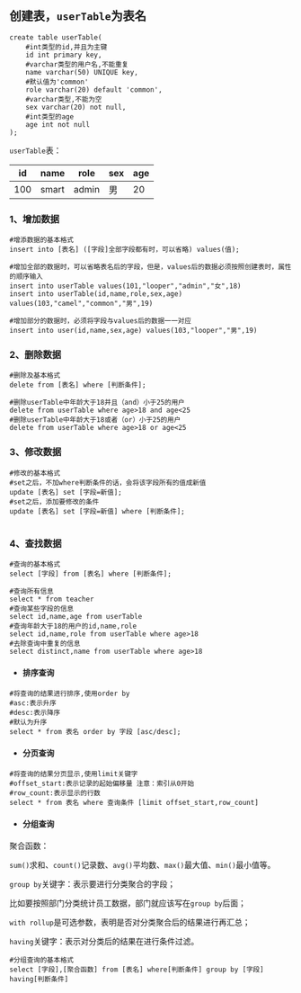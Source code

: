 ## 创建表，`userTable`为表名

~~~mysql
create table userTable(
    #int类型的id,并且为主键
	id int primary key,
    #varchar类型的用户名,不能重复
    name varchar(50) UNIQUE key,
    #默认值为'common'
    role varchar(20) default 'common',
    #varchar类型,不能为空
    sex varchar(20) not null,
    #int类型的age
    age int not null
);
~~~



`userTable`表：

| id   | name  | role  | sex  | age  |
| ---- | ----- | ----- | ---- | ---- |
| 100  | smart | admin | 男   | 20   |



### 1、增加数据

~~~mysql
#增添数据的基本格式
insert into [表名] ([字段]全部字段都有时，可以省略) values(值);

#增加全部的数据时，可以省略表名后的字段，但是，values后的数据必须按照创建表时，属性的顺序输入
insert into userTable values(101,"looper","admin","女",18)
insert into userTable(id,name,role,sex,age) values(103,"camel","common","男",19)

#增加部分的数据时，必须将字段与values后的数据一一对应
insert into user(id,name,sex,age) values(103,"looper","男",19)
~~~



### 2、删除数据

~~~mysql
#删除及基本格式
delete from [表名] where [判断条件];

#删除userTable中年龄大于18并且（and）小于25的用户
delete from userTable where age>18 and age<25
#删除userTable中年龄大于18或者（or）小于25的用户
delete from userTable where age>18 or age<25
~~~



### 3、修改数据

~~~mysql
#修改的基本格式
#set之后，不加where判断条件的话，会将该字段所有的值成新值
update [表名] set [字段=新值];
#set之后，添加要修改的条件
update [表名] set [字段=新值] where [判断条件];


~~~



### 4、查找数据

~~~mysql
#查询的基本格式
select [字段] from [表名] where [判断条件];

#查询所有信息
select * from teacher
#查询某些字段的信息
select id,name,age from userTable
#查询年龄大于18的用户的id,name,role
select id,name,role from userTable where age>18
#去除查询中重复的信息
select distinct,name from userTable where age>18
~~~



* #### 排序查询

~~~mysql
#将查询的结果进行排序,使用order by
#asc:表示升序
#desc:表示降序
#默认为升序
select * from 表名 order by 字段 [asc/desc];
~~~



* #### 分页查询

~~~mysql
#将查询的结果分页显示,使用limit关键字
#offset_start:表示记录的起始偏移量 注意：索引从0开始
#row_count:表示显示的行数
select * from 表名 where 查询条件 [limit offset_start,row_count]
~~~



* #### 分组查询

聚合函数：

`sum()`求和、`count()`记录数、`avg()`平均数、`max()`最大值、`min()`最小值等。

`group by`关键字：表示要进行分类聚合的字段；

比如要按照部门分类统计员工数据，部门就应该写在`group by`后面；

`with rollup`是可选参数，表明是否对分类聚合后的结果进行再汇总；

`having`关键字：表示对分类后的结果在进行条件过滤。

~~~mysql
#分组查询的基本格式
select [字段],[聚合函数] from [表名] where[判断条件] group by [字段] having[判断条件]
~~~


